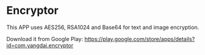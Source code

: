 # Encryptor
This APP uses AES256, RSA1024 and Base64 for text and image encryption.

Download it from Google Play: https://play.google.com/store/apps/details?id=com.yangdai.encryptor
